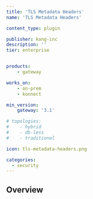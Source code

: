 ```yaml
---
title: 'TLS Metadata Headers'
name: 'TLS Metadata Headers'

content_type: plugin

publisher: kong-inc
description: ''
tier: enterprise


products:
    - gateway

works_on:
    - on-prem
    - konnect

min_version:
    gateway: '3.1'

# topologies:
#    - hybrid
#    - db-less
#    - traditional

icon: tls-metadata-headers.png

categories:
  - security
---
```


## Overview
